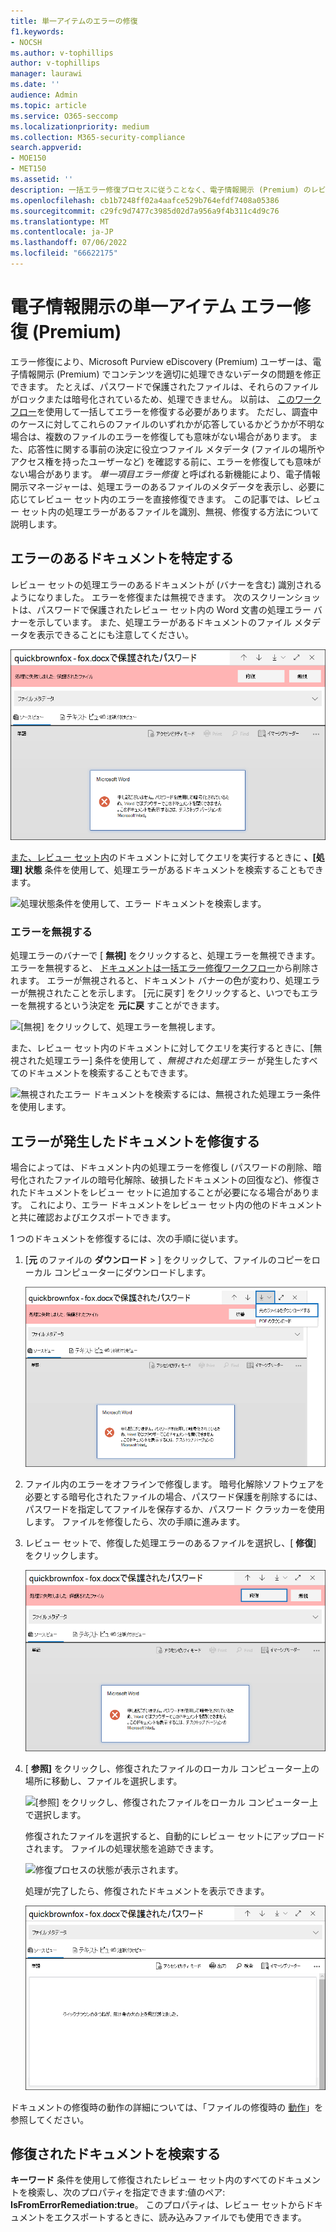 ```yaml
---
title: 単一アイテムのエラーの修復
f1.keywords:
- NOCSH
ms.author: v-tophillips
author: v-tophillips
manager: laurawi
ms.date: ''
audience: Admin
ms.topic: article
ms.service: O365-seccomp
ms.localizationpriority: medium
ms.collection: M365-security-compliance
search.appverid:
- MOE150
- MET150
ms.assetid: ''
description: 一括エラー修復プロセスに従うことなく、電子情報開示 (Premium) のレビュー セット内のドキュメントの処理エラーを修正できます。
ms.openlocfilehash: cb1b7248ff02a4aafce529b764efdf7408a05386
ms.sourcegitcommit: c29fc9d7477c3985d02d7a956a9f4b311c4d9c76
ms.translationtype: MT
ms.contentlocale: ja-JP
ms.lasthandoff: 07/06/2022
ms.locfileid: "66622175"
---
```

# <a name="single-item-error-remediation-in-ediscovery-premium"></a>電子情報開示の単一アイテム エラー修復 (Premium)

エラー修復により、Microsoft Purview eDiscovery (Premium) ユーザーは、電子情報開示 (Premium) でコンテンツを適切に処理できないデータの問題を修正できます。 たとえば、パスワードで保護されたファイルは、それらのファイルがロックまたは暗号化されているため、処理できません。 以前は、 [このワークフロー](error-remediation-when-processing-data-in-advanced-ediscovery.md)を使用して一括してエラーを修復する必要があります。 ただし、調査中のケースに対してこれらのファイルのいずれかが応答しているかどうかが不明な場合は、複数のファイルのエラーを修復しても意味がない場合があります。 また、応答性に関する事前の決定に役立つファイル メタデータ (ファイルの場所やアクセス権を持ったユーザーなど) を確認する前に、エラーを修復しても意味がない場合があります。 *単一項目エラー修復* と呼ばれる新機能により、電子情報開示マネージャーは、処理エラーのあるファイルのメタデータを表示し、必要に応じてレビュー セット内のエラーを直接修復できます。 この記事では、レビュー セット内の処理エラーがあるファイルを識別、無視、修復する方法について説明します。

## <a name="identify-documents-with-errors"></a>エラーのあるドキュメントを特定する

レビュー セットの処理エラーのあるドキュメントが (バナーを含む) 識別されるようになりました。 エラーを修復または無視できます。 次のスクリーンショットは、パスワードで保護されたレビュー セット内の Word 文書の処理エラー バナーを示しています。 また、処理エラーがあるドキュメントのファイル メタデータを表示できることにも注意してください。

![処理エラーが発生したドキュメントに表示されるバナー。](../media/SIERimage1.png)

[また、レビュー セット内](review-set-search.md)のドキュメントに対してクエリを実行するときに **、[処理] 状態** 条件を使用して、処理エラーがあるドキュメントを検索することもできます。

![処理状態条件を使用して、エラー ドキュメントを検索します。](../media/SIERimage2.png)

### <a name="ignore-errors"></a>エラーを無視する

処理エラーのバナーで [ **無視]** をクリックすると、処理エラーを無視できます。 エラーを無視すると、 [ドキュメントは一括エラー修復ワークフロー](error-remediation-when-processing-data-in-advanced-ediscovery.md)から削除されます。 エラーが無視されると、ドキュメント バナーの色が変わり、処理エラーが無視されたことを示します。 [元に戻す] をクリックすると、いつでもエラーを無視するという決定を **元に戻** すことができます。

![[無視] をクリックして、処理エラーを無視します。](../media/SIERimage3.png)

また、レビュー セット内のドキュメントに対してクエリを実行するときに、[無視された処理エラー] 条件を使用して *、無視された処理エラー* が発生したすべてのドキュメントを検索することもできます。

![無視されたエラー ドキュメントを検索するには、無視された処理エラー条件を使用します。](../media/SIERimage4.png)

## <a name="remediate-a-document-with-errors"></a>エラーが発生したドキュメントを修復する

場合によっては、ドキュメント内の処理エラーを修復し (パスワードの削除、暗号化されたファイルの暗号化解除、破損したドキュメントの回復など)、修復されたドキュメントをレビュー セットに追加することが必要になる場合があります。 これにより、エラー ドキュメントをレビュー セット内の他のドキュメントと共に確認およびエクスポートできます。 

1 つのドキュメントを修復するには、次の手順に従います。

1. [**元** のファイルの **ダウンロード** > ] をクリックして、ファイルのコピーをローカル コンピューターにダウンロードします。

   ![処理エラーが発生したドキュメントをダウンロードします。](../media/SIERimage5.png)

2. ファイル内のエラーをオフラインで修復します。 暗号化解除ソフトウェアを必要とする暗号化されたファイルの場合、パスワード保護を削除するには、パスワードを指定してファイルを保存するか、パスワード クラッカーを使用します。 ファイルを修復したら、次の手順に進みます。

3. レビュー セットで、修復した処理エラーのあるファイルを選択し、[ **修復**] をクリックします。

   ![処理エラーが発生したドキュメントのバナーで [修復] をクリックします。](../media/SIERimage6.png)


4. [ **参照]** をクリックし、修復されたファイルのローカル コンピューター上の場所に移動し、ファイルを選択します。

   ![[参照] をクリックし、修復されたファイルをローカル コンピューター上で選択します。](../media/SIERimage7.png)

    修復されたファイルを選択すると、自動的にレビュー セットにアップロードされます。 ファイルの処理状態を追跡できます。

    ![修復プロセスの状態が表示されます。](../media/SIERimage8.png)

   処理が完了したら、修復されたドキュメントを表示できます。

    ![修復されたファイルは、校閲セットのネイティブ形式で表示できます。](../media/SIERimage9.png)

ドキュメントの修復時の動作の詳細については、「ファイルの修復時の [動作](error-remediation-when-processing-data-in-advanced-ediscovery.md#what-happens-when-files-are-remediated)」を参照してください。

## <a name="search-for-remediated-documents"></a>修復されたドキュメントを検索する

**キーワード** 条件を使用して修復されたレビュー セット内のすべてのドキュメントを検索し、次のプロパティを指定できます:値のペア: **IsFromErrorRemediation:true**。 このプロパティは、レビュー セットからドキュメントをエクスポートするときに、読み込みファイルでも使用できます。
